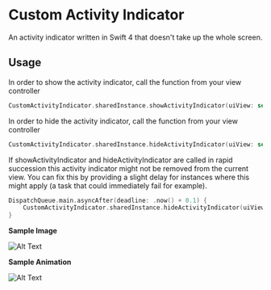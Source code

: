 # Custom Activity Indicator 
An activity indicator written in Swift 4 that doesn't take up the whole screen.


## Usage
In order to show the activity indicator, call the function from your view controller

```swift
CustomActivityIndicator.sharedInstance.showActivityIndicator(uiView: self.view)
```

In order to hide the activity indicator, call the function from your view controller

```swift
CustomActivityIndicator.sharedInstance.hideActivityIndicator(uiView: self.view)
```

If showActivityIndicator and hideActivityIndicator are called in rapid succession this activity indicator might not be removed from the current view. You can fix this by providing a slight delay for instances where this might apply (a task that could immediately fail for example).

```swift
DispatchQueue.main.asyncAfter(deadline: .now() + 0.1) {
    CustomActivityIndicator.sharedInstance.hideActivityIndicator(uiView: self.view)
}
```

**Sample Image**  
  
  ![Alt Text](https://github.com/dtroupe18/CustomActivityIndicator/blob/master/ReadMe/screenShot.PNG)

  
**Sample Animation**
  
  ![Alt Text](https://github.com/dtroupe18/CustomActivityIndicator/blob/master/ReadMe/indicator.gif)
  
